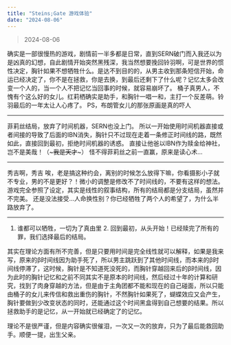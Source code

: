 ```yaml
---
title: "Steins;Gate 游戏体验"
date: "2024-08-06"
---
```


> 2024-08-06

确实是一部很慢热的游戏，剧情前一半多都是日常，直到SERN破门而入我还以为是凶真的幻想，自此剧情开始突然黑残深，我当然想要挽回铃羽啊，可是世界的惯性决定，胸针如果不想牺牲什么。是达不到目的的，从男主收到那条短信开始，命运已经决定了，你不是在拯救，你是去换，到最后还剩下了什么呢？记忆太多会改变一个人的，当一个人不把记忆当回事的时候，就容易崩坏了。 桶子真男人，不愧有个这么好的女儿。红莉栖确实是助手，和胸针一唱一和，主打一个反差萌。铃羽最后的一年太让人心疼了。 PS，布朗管女儿的那张原画是真的吓人

---

菲莉丝结局，放弃了时间机器，SERN也没上门。 所以一开始使用时间机器直接或者间接的导致了后面的IBN消失，胸针只不过现在走着一条修正时间线的路，既然如此，直接回到最初，拒绝时间机器的诱惑。 直接让他爸以IBN作为赎金给神社，岂不是美哉！（~~~我是天才~~~） 怪不得菲莉丝之前一直赢，原来是读心术...

---

秀吉啊，秀吉 唉，老是搞这种约会，离别的时候怎么放得下嘛，你看摄影小子就不专业，男的不是更好？！微小的调整是修改不了时间线的，不要有这样的想法。 游戏完全参照了设定，其实是线性的叙事结构，所有的结局都是分支结局，虽然并不完美。 还是没法接受...人命换性别？你已经牺牲了两个人的希望了，为什么半路放弃了。

---

1. 谁都可以牺牲，一切为了真由里 2. 回到最初，从头开始！已经赎完了所有的罪，我们选择最后的结局。

其实在理论方面有所不完善，但是只要用时间是完全线性就可以解释，如果是我来写，原来的β时间线因为助手死了，所以男主跳跃到了其他时间线，而本来的β时间线停滞了，这时候，胸针是不知道死没死的，而胸针穿越回来后的β时间线，因为此时的胸针记忆和之前不同其实不是原本的时间线，然后经过十年的计算和研究，找到了肉身穿越的方法，但是由于主角团都不能和现在的自己碰面，所以只能由桶子的女儿来传信和救出重伤的胸针，不然胸针如果死了，蝴蝶效应又会产生，胸针要做到少改变状态的同时，还能通过这个时间黑盒得到自己想要的结果。所以拯救助手的是记忆，从一开始就已经确定了的记忆。

理论不是很严谨，但是内容确实很催泪，一次又一次的放弃，只为了最后能救回助手。顺便一提，出生父亲。
